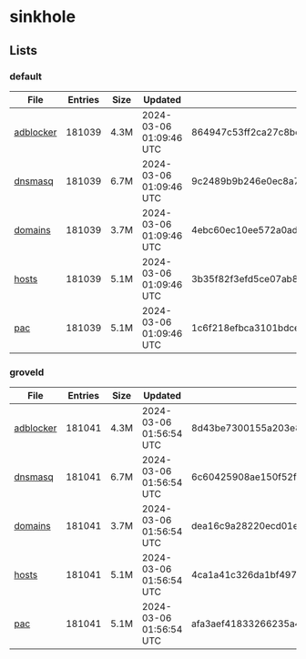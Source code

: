 # sinkhole

## Lists

### default

|File|Entries|Size|Updated|Hash|
|-|-|-|-|-|
|[adblocker](https://raw.githubusercontent.com/groveld/sinkhole/lists/default/adblocker.txt)|181039|4.3M|2024-03-06 01:09:46 UTC|864947c53ff2ca27c8bc8b581886e8e7374c59e8c16c476735e4127235f89a59|
|[dnsmasq](https://raw.githubusercontent.com/groveld/sinkhole/lists/default/dnsmasq.txt)|181039|6.7M|2024-03-06 01:09:46 UTC|9c2489b9b246e0ec8a7edf84a06a0cd2307974c98647b790a64b057d88f918ba|
|[domains](https://raw.githubusercontent.com/groveld/sinkhole/lists/default/domains.txt)|181039|3.7M|2024-03-06 01:09:46 UTC|4ebc60ec10ee572a0ad828c9b2aa4fae7c50b522a36833edb03db7a318c798e4|
|[hosts](https://raw.githubusercontent.com/groveld/sinkhole/lists/default/hosts.txt)|181039|5.1M|2024-03-06 01:09:46 UTC|3b35f82f3efd5ce07ab819374f098287002b3dc5f48bf8748f84e48ac96a2506|
|[pac](https://raw.githubusercontent.com/groveld/sinkhole/lists/default/pac.txt)|181039|5.1M|2024-03-06 01:09:46 UTC|1c6f218efbca3101bdcec00cb54a3192a238d15489cc908f796a62b49f874a92|

### groveld

|File|Entries|Size|Updated|Hash|
|-|-|-|-|-|
|[adblocker](https://raw.githubusercontent.com/groveld/sinkhole/lists/groveld/adblocker.txt)|181041|4.3M|2024-03-06 01:56:54 UTC|8d43be7300155a203e82135a73f73e3a7c14730015fbab568a944539a236d874|
|[dnsmasq](https://raw.githubusercontent.com/groveld/sinkhole/lists/groveld/dnsmasq.txt)|181041|6.7M|2024-03-06 01:56:54 UTC|6c60425908ae150f52fe77f86ea8fa754d84570c1523b51fa90cd798b8c2b890|
|[domains](https://raw.githubusercontent.com/groveld/sinkhole/lists/groveld/domains.txt)|181041|3.7M|2024-03-06 01:56:54 UTC|dea16c9a28220ecd01e929e00dc9e4109010cf7b1b8b7be7e34d1fe4a8667523|
|[hosts](https://raw.githubusercontent.com/groveld/sinkhole/lists/groveld/hosts.txt)|181041|5.1M|2024-03-06 01:56:54 UTC|4ca1a41c326da1bf49739374160ca0b289c3d0aa50829e700c166fc740daf453|
|[pac](https://raw.githubusercontent.com/groveld/sinkhole/lists/groveld/pac.txt)|181041|5.1M|2024-03-06 01:56:54 UTC|afa3aef41833266235a4f034243a1d44caa3614724669017f721931a97cb5977|
